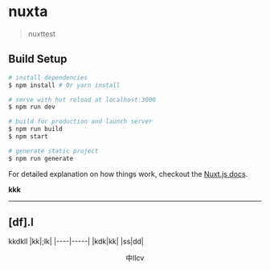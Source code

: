 # nuxta

> nuxttest

## Build Setup

``` bash
# install dependencies
$ npm install # Or yarn install

# serve with hot reload at localhost:3000
$ npm run dev

# build for production and launch server
$ npm run build
$ npm start

# generate static project
$ npm run generate
```

For detailed explanation on how things work, checkout the [Nuxt.js docs](https://github.com/nuxt/nuxt.js).

**kkk**
_____
[df].l
---
kkdkll
|kk|;lk|
|----|-----|
|kdk|kk|
|ss|dd|
<center> 中llcv </center >